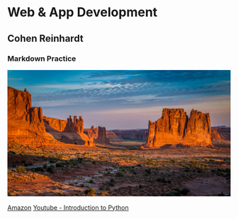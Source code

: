 # Web & App Development
## Cohen Reinhardt
### Markdown Practice
![New Mexico](new_mexico.jpg)

[Amazon](https://www.amazon.com/)
[Youtube - Introduction to Python](https://www.youtube.com/watch?v=kqtD5dpn9C8)
